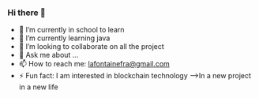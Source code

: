 ### Hi there 👋

- 🔭 I’m currently in school to learn 
- 🌱 I’m currently learning java
- 👯 I’m looking to collaborate on all the project 
- 💬 Ask me about ...
- 📫 How to reach me: lafontainefra@gmail.com
- ⚡ Fun fact: I am interested in blockchain technology
-->In a new project in a new life 
